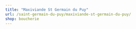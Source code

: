 ```yaml
---
title: "Maxiviande St Germain du Puy"
url: /saint-germain-du-puy/maxiviande-st-germain-du-puy/
shop: boucherie
---
```

